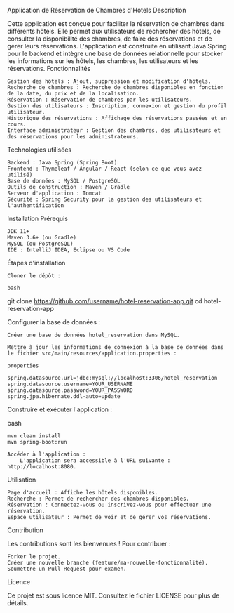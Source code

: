 Application de Réservation de Chambres d'Hôtels
Description

Cette application est conçue pour faciliter la réservation de chambres dans différents hôtels. Elle permet aux utilisateurs de rechercher des hôtels, de consulter la disponibilité des chambres, de faire des réservations et de gérer leurs réservations. L'application est construite en utilisant Java Spring pour le backend et intègre une base de données relationnelle pour stocker les informations sur les hôtels, les chambres, les utilisateurs et les réservations.
Fonctionnalités

    Gestion des hôtels : Ajout, suppression et modification d'hôtels.
    Recherche de chambres : Recherche de chambres disponibles en fonction de la date, du prix et de la localisation.
    Réservation : Réservation de chambres par les utilisateurs.
    Gestion des utilisateurs : Inscription, connexion et gestion du profil utilisateur.
    Historique des réservations : Affichage des réservations passées et en cours.
    Interface administrateur : Gestion des chambres, des utilisateurs et des réservations pour les administrateurs.

Technologies utilisées

    Backend : Java Spring (Spring Boot)
    Frontend : Thymeleaf / Angular / React (selon ce que vous avez utilisé)
    Base de données : MySQL / PostgreSQL
    Outils de construction : Maven / Gradle
    Serveur d'application : Tomcat
    Sécurité : Spring Security pour la gestion des utilisateurs et l'authentification

Installation
Prérequis

    JDK 11+
    Maven 3.6+ (ou Gradle)
    MySQL (ou PostgreSQL)
    IDE : IntelliJ IDEA, Eclipse ou VS Code

Étapes d'installation

    Cloner le dépôt :

    bash

git clone https://github.com/username/hotel-reservation-app.git
cd hotel-reservation-app

Configurer la base de données :

    Créer une base de données hotel_reservation dans MySQL.

    Mettre à jour les informations de connexion à la base de données dans le fichier src/main/resources/application.properties :

    properties

    spring.datasource.url=jdbc:mysql://localhost:3306/hotel_reservation
    spring.datasource.username=YOUR_USERNAME
    spring.datasource.password=YOUR_PASSWORD
    spring.jpa.hibernate.ddl-auto=update

Construire et exécuter l'application :

bash

    mvn clean install
    mvn spring-boot:run

    Accéder à l'application :
        L'application sera accessible à l'URL suivante : http://localhost:8080.

Utilisation

    Page d'accueil : Affiche les hôtels disponibles.
    Recherche : Permet de rechercher des chambres disponibles.
    Réservation : Connectez-vous ou inscrivez-vous pour effectuer une réservation.
    Espace utilisateur : Permet de voir et de gérer vos réservations.


Contribution

Les contributions sont les bienvenues ! Pour contribuer :

    Forker le projet.
    Créer une nouvelle branche (feature/ma-nouvelle-fonctionnalité).
    Soumettre un Pull Request pour examen.

Licence

Ce projet est sous licence MIT. Consultez le fichier LICENSE pour plus de détails.
